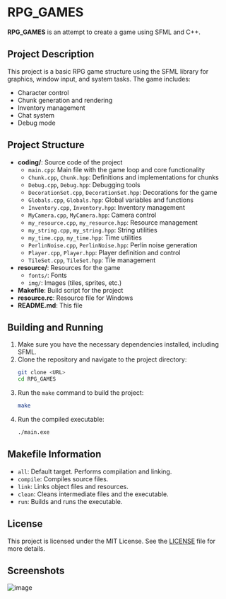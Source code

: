# RPG_GAMES

**RPG_GAMES** is an attempt to create a game using SFML and C++.

## Project Description

This project is a basic RPG game structure using the SFML library for graphics, window input, and system tasks. The game includes:
- Character control
- Chunk generation and rendering
- Inventory management
- Chat system
- Debug mode

## Project Structure

- **coding/**: Source code of the project
  - `main.cpp`: Main file with the game loop and core functionality
  - `Chunk.cpp`, `Chunk.hpp`: Definitions and implementations for chunks
  - `Debug.cpp`, `Debug.hpp`: Debugging tools
  - `DecorationSet.cpp`, `DecorationSet.hpp`: Decorations for the game
  - `Globals.cpp`, `Globals.hpp`: Global variables and functions
  - `Inventory.cpp`, `Inventory.hpp`: Inventory management
  - `MyCamera.cpp`, `MyCamera.hpp`: Camera control
  - `my_resource.cpp`, `my_resource.hpp`: Resource management
  - `my_string.cpp`, `my_string.hpp`: String utilities
  - `my_time.cpp`, `my_time.hpp`: Time utilities
  - `PerlinNoise.cpp`, `PerlinNoise.hpp`: Perlin noise generation
  - `Player.cpp`, `Player.hpp`: Player definition and control
  - `TileSet.cpp`, `TileSet.hpp`: Tile management
- **resource/**: Resources for the game
  - `fonts/`: Fonts
  - `img/`: Images (tiles, sprites, etc.)
- **Makefile**: Build script for the project
- **resource.rc**: Resource file for Windows
- **README.md**: This file

## Building and Running

1. Make sure you have the necessary dependencies installed, including SFML.
2. Clone the repository and navigate to the project directory:
   ```sh
   git clone <URL>
   cd RPG_GAMES
   ```
3. Run the `make` command to build the project:
   ```sh
   make
   ```
4. Run the compiled executable:
   ```sh
   ./main.exe
   ```

## Makefile Information

- `all`: Default target. Performs compilation and linking.
- `compile`: Compiles source files.
- `link`: Links object files and resources.
- `clean`: Cleans intermediate files and the executable.
- `run`: Builds and runs the executable.

## License

This project is licensed under the MIT License. See the [LICENSE](LICENSE) file for more details.

## Screenshots

![image](https://github.com/user-attachments/assets/2e352df1-4c00-4327-b34e-89e49b034170)
